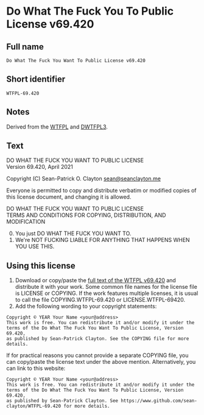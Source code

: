 # Do What The Fuck You To Public License v69.420

## Full name

`Do What The Fuck You Want To Public License v69.420`

## Short identifier

`WTFPL-69.420`

## Notes

Derived from the [WTFPL] and [DWTFPL3].

## Text

DO WHAT THE FUCK YOU WANT TO PUBLIC LICENSE  
Version 69.420, April 2021

Copyright (C) Sean-Patrick O. Clayton <sean@seanclayton.me>

Everyone is permitted to copy and distribute verbatim or modified
copies of this license document, and changing it is allowed.

DO WHAT THE FUCK YOU WANT TO PUBLIC LICENSE  
TERMS AND CONDITIONS FOR COPYING, DISTRIBUTION, AND MODIFICATION

0. You just DO WHAT THE FUCK YOU WANT TO.
1. We're NOT FUCKING LIABLE FOR ANYTHING THAT HAPPENS WHEN YOU USE THIS.

## Using this license

1. Download or copy/paste the [full text of the WTFPL v69.420](WTFPL-69.420.txt) and distribute it with your work. Some common file names for the license file is LICENSE or COPYING. If the work features multiple licenses, it is usual to call the file COPYING.WTFPL-69.420 or LICENSE.WTFPL-69420.
2. Add the following wording to your copyright statements:

```
Copyright © YEAR Your Name <your@address>
This work is free. You can redistribute it and/or modify it under the
terms of the Do What The Fuck You Want To Public License, Version 69.420,
as published by Sean-Patrick Clayton. See the COPYING file for more details.
```

If for practical reasons you cannot provide a separate COPYING file, you can copy/paste the license text under the above mention. Alternatively, you can link to this website:

```
Copyright © YEAR Your Name <your@address>
This work is free. You can redistribute it and/or modify it under the
terms of the Do What The Fuck You Want To Public License, Version 69.420,
as published by Sean-Patrick Clayton. See https://www.github.com/sean-clayton/WTFPL-69.420 for more details.
```

[wtfpl]: http://www.wtfpl.net/
[dwtfpl3]: https://github.com/isaacs/st-example/blob/14b084e080b4e58fda4e074b804b1a0a8dd7c138/LICENSE
